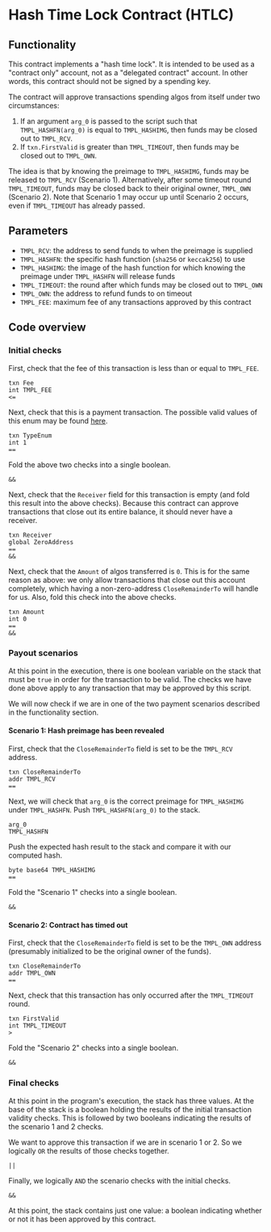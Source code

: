 # Hash Time Lock Contract (HTLC)

## Functionality

This contract implements a "hash time lock". It is intended to be used as a "contract only" account, not as a "delegated contract" account. In other words, this contract should not be signed by a spending key.

The contract will approve transactions spending algos from itself under two circumstances:

  1. If an argument `arg_0` is passed to the script such that `TMPL_HASHFN(arg_0)` is equal to `TMPL_HASHIMG`, then funds may be closed out to `TMPL_RCV`. 
  2. If `txn.FirstValid` is greater than `TMPL_TIMEOUT`, then funds may be closed out to `TMPL_OWN`.

The idea is that by knowing the preimage to `TMPL_HASHIMG`, funds may be released to `TMPL_RCV` (Scenario 1). Alternatively, after some timeout round `TMPL_TIMEOUT`, funds may be closed back to their original owner, `TMPL_OWN` (Scenario 2). Note that Scenario 1 may occur up until Scenario 2 occurs, even if `TMPL_TIMEOUT` has already passed.

## Parameters

  - `TMPL_RCV`: the address to send funds to when the preimage is supplied
  - `TMPL_HASHFN`: the specific hash function (`sha256` or `keccak256`) to use
  - `TMPL_HASHIMG`: the image of the hash function for which knowing the preimage under `TMPL_HASHFN` will release funds
  - `TMPL_TIMEOUT`: the round after which funds may be closed out to `TMPL_OWN`
  - `TMPL_OWN`: the address to refund funds to on timeout
  - `TMPL_FEE`: maximum fee of any transactions approved by this contract
  
## Code overview

### Initial checks

First, check that the fee of this transaction is less than or equal to `TMPL_FEE`.

```
txn Fee
int TMPL_FEE
<=
```

Next, check that this is a payment transaction. The possible valid values of this enum may be found [here](https://github.com/Quarkonium-chain/go-quarkonium/blob/9978b3aed0643751246af82f5538ba1e7de47310/data/transactions/logic/assembler.go#L569).

```
txn TypeEnum
int 1
==
```

Fold the above two checks into a single boolean.

```
&&
```

Next, check that the `Receiver` field for this transaction is empty (and fold this result into the above checks). Because this contract can approve transactions that close out its entire balance, it should never have a receiver.

```
txn Receiver
global ZeroAddress
==
&&
```

Next, check that the `Amount` of algos transferred is `0`. This is for the same reason as above: we only allow transactions that close out this account completely, which having a non-zero-address `CloseRemainderTo` will handle for us. Also, fold this check into the above checks.

```
txn Amount
int 0
==
&&
```

### Payout scenarios

At this point in the execution, there is one boolean variable on the stack that must be `true` in order for the transaction to be valid. The checks we have done above apply to any transaction that may be approved by this script.

We will now check if we are in one of the two payment scenarios described in the functionality section.

#### Scenario 1: Hash preimage has been revealed

First, check that the `CloseRemainderTo` field is set to be the `TMPL_RCV` address.

```
txn CloseRemainderTo
addr TMPL_RCV
==
```

Next, we will check that `arg_0` is the correct preimage for `TMPL_HASHIMG` under `TMPL_HASHFN`. Push `TMPL_HASHFN(arg_0)` to the stack.

```
arg_0
TMPL_HASHFN
```

Push the expected hash result to the stack and compare it with our computed hash.

```
byte base64 TMPL_HASHIMG
==
```

Fold the "Scenario 1" checks into a single boolean.

```
&&
```

#### Scenario 2: Contract has timed out

First, check that the `CloseRemainderTo` field is set to be the `TMPL_OWN` address (presumably initialized to be the original owner of the funds).

```
txn CloseRemainderTo
addr TMPL_OWN
==
```

Next, check that this transaction has only occurred after the `TMPL_TIMEOUT` round.

```
txn FirstValid
int TMPL_TIMEOUT
>
```

Fold the "Scenario 2" checks into a single boolean.

```
&&
```

### Final checks

At this point in the program's execution, the stack has three values. At the base of the stack is a boolean holding the results of the initial transaction validity checks. This is followed by two booleans indicating the results of the scenario 1 and 2 checks.

We want to approve this transaction if we are in scenario 1 or 2. So we logically `OR` the results of those checks together.

```
||
```

Finally, we logically `AND` the scenario checks with the initial checks.

```
&&
```

At this point, the stack contains just one value: a boolean indicating whether or not it has been approved by this contract.

